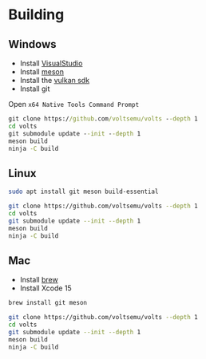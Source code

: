 # Building

## Windows
* Install [VisualStudio](https://visualstudio.microsoft.com/downloads/)
* Install [meson](https://mesonbuild.com/Getting-meson.html)
* Install the [vulkan sdk](https://www.lunarg.com/vulkan-sdk/)
* Install git

Open `x64 Native Tools Command Prompt`
```bat
git clone https://github.com/voltsemu/volts --depth 1
cd volts
git submodule update --init --depth 1
meson build
ninja -C build
```

## Linux
```sh
sudo apt install git meson build-essential

git clone https://github.com/voltsemu/volts --depth 1
cd volts
git submodule update --init --depth 1
meson build
ninja -C build
```

## Mac
* Install [brew](https://brew.sh/)
* Install Xcode 15
```sh
brew install git meson

git clone https://github.com/voltsemu/volts --depth 1
cd volts
git submodule update --init --depth 1
meson build
ninja -C build
```